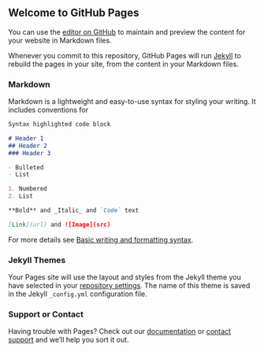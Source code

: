 ## Welcome to GitHub Pages

You can use the [editor on GitHub](https://github.com/trotpany/wxccwebdemo/edit/gh-pages/index.md) to maintain and preview the content for your website in Markdown files.

Whenever you commit to this repository, GitHub Pages will run [Jekyll](https://jekyllrb.com/) to rebuild the pages in your site, from the content in your Markdown files.

### Markdown

Markdown is a lightweight and easy-to-use syntax for styling your writing. It includes conventions for

```markdown
Syntax highlighted code block

# Header 1
## Header 2
### Header 3

- Bulleted
- List

1. Numbered
2. List

**Bold** and _Italic_ and `Code` text

[Link](url) and ![Image](src)
```

For more details see [Basic writing and formatting syntax](https://docs.github.com/en/github/writing-on-github/getting-started-with-writing-and-formatting-on-github/basic-writing-and-formatting-syntax).

### Jekyll Themes

Your Pages site will use the layout and styles from the Jekyll theme you have selected in your [repository settings](https://github.com/trotpany/wxccwebdemo/settings/pages). The name of this theme is saved in the Jekyll `_config.yml` configuration file.

### Support or Contact

Having trouble with Pages? Check out our [documentation](https://docs.github.com/categories/github-pages-basics/) or [contact support](https://support.github.com/contact) and we’ll help you sort it out.
<div id="divicw" data-bind="bd40f07d-e6ec-11ec-9e4c-02b6c62f50eb" data-org="">
</div><script>var i={t:function(t){var e="https://media.imi.chat/widget/js/imichatinit.js";try{var o=new XMLHttpRequest;o.onreadystatechange=function(){if(this.readyState==4){var t=document.getElementById("divicw");if(this.status==0){i.o(t);return}var e=document.createElement("script");e.innerHTML=this.responseText;t.parentNode.insertBefore(e,t.nextSibling)}};o.open("GET",e,true);o.send()}catch(s){console.error(s)}},o:function(t){t.insertAdjacentHTML("afterend",'<iframe id="tls_al_frm" frameborder="0" style="overflow: hidden;height: 208px;width: 394px;position: fixed;display: block;right: 48px;bottom: 12px;z-index: 99999; display:none;"></iframe>');var e=document.getElementById("tls_al_frm");var o=e.contentWindow||(e.contentDocument.document||e.contentDocument);o.document.open();o.document.write('<!doctype html><html><head><meta charset="utf-8"><title>Untitled Document</title><style>body{font-family: "Helvetica Neue", Helvetica, Arial, sans-serif;color: #99a0b0;font-size: 14px;}.popover__content{background-color: #fbfbfe; padding: 1.5rem; border-radius: 5px; width: 300px; box-shadow: 0 2px 5px 0 rgba(0, 0, 0, 0.26);position: relative;}.popover__message{font-weight: 600;color:#56627c;font-size: 16px;}.pull-left{float:left;}.clearfix{clear: both;}.hdr-txt{width: 218px; margin-top: 3px;}.para-txt a{text-decoration: none;color: #005cde;}.close-btn{position: absolute;right:15px;top:15px;}.close-btn a{text-decoration: none;font-weight: 400; color: #56627c; font-size: 16px;}</style></head><body><div class="popover__content"><div class="close-btn"><a href="#" onclick="closeTLSAlert();">X</a></div><div class="popover__message"><div class="pull-left hdr-txt">This browser version is not supported on LiveChat.</div></div><div class="clearfix"></div><p class="para-txt">Please update your browser to the latest version and re-open the website to access the widget. </p></div><script>function closeTLSAlert(){window.parent.postMessage({key: "close_tls_alert",value: "close_tls_alert",action: "close_tls_alert"}, "*");}<\/script></body></html>');o.document.close();e.style.display="block";window.addEventListener("message",function(t){if(t.data.action=="close_tls_alert"){i.s()}})},s:function(){var t=document.getElementById("tls_al_frm");t.remove()}};i.t(function(t){});</script>
